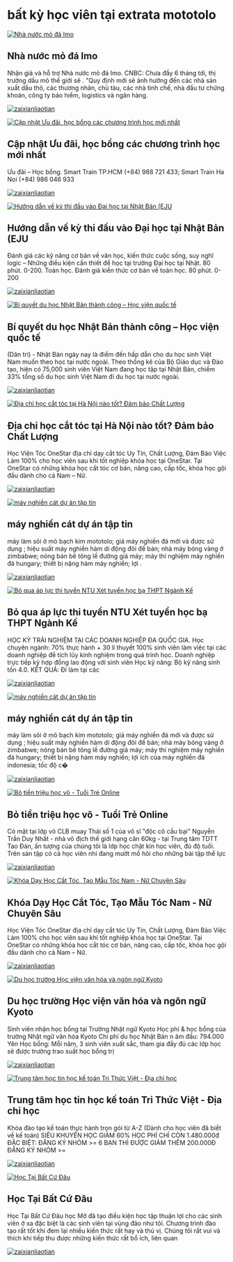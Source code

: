 # bất kỳ học viên tại extrata mototolo
<a href="https://mnn.zoosnet.net/LR/Chatpre.aspx?id=MNN94995150&p=https://topgrinding.com/" target="_blank">![Nhà nước mỏ đá Imo](https://github.com/technlg/images/blob/main/8.jpg)</a>
## Nhà nước mỏ đá Imo
Nhận giá và hỗ trợ Nhà nước mỏ đá Imo. CNBC: Chưa đầy 6 tháng tới, thị trường dầu mỏ thế giới sẽ . "Quy định mới sẽ ảnh hưởng đến các nhà sản xuất dầu thô, các thương nhân, chủ tàu, các nhà tinh chế, nhà đầu tư chứng khoán, công ty bảo hiểm, logistics và ngân hàng.
<a href="https://mnn.zoosnet.net/LR/Chatpre.aspx?id=MNN94995150&p=https://topgrinding.com/" target="_blank"><img src="https://github.com/technlg/images/raw/main/chat11.jpg" alt="zaixianliaotian"/></a><a href="//whatsapp.shibangsoft.com/WhatsApp.php" ><img src="https://github.com/technlg/images/raw/main/chat11.png" alt=""></a>
<a href="https://mnn.zoosnet.net/LR/Chatpre.aspx?id=MNN94995150&p=https://topgrinding.com/" target="_blank">![Cập nhật Ưu đãi, học bổng các chương trình học mới nhất ](https://github.com/technlg/images/blob/main/31.jpg)</a>
## Cập nhật Ưu đãi, học bổng các chương trình học mới nhất 
Ưu đãi – Học bổng. Smart Train TP.HCM (+84) 988 721 433; Smart Train Ha Noi (+84) 986 046 933
<a href="https://mnn.zoosnet.net/LR/Chatpre.aspx?id=MNN94995150&p=https://topgrinding.com/" target="_blank"><img src="https://github.com/technlg/images/raw/main/chat11.jpg" alt="zaixianliaotian"/></a><a href="//whatsapp.shibangsoft.com/WhatsApp.php" ><img src="https://github.com/technlg/images/raw/main/chat11.png" alt=""></a>
<a href="https://mnn.zoosnet.net/LR/Chatpre.aspx?id=MNN94995150&p=https://topgrinding.com/" target="_blank">![Hướng dẫn về kỳ thi đầu vào Đại học tại Nhật Bản (EJU ](https://github.com/technlg/images/blob/main/3.jpg)</a>
## Hướng dẫn về kỳ thi đầu vào Đại học tại Nhật Bản (EJU 
Đánh giá các kỹ năng cơ bản về văn học, kiến thức cuộc sống, suy nghĩ logic – Những điều kiện cần thiết để học tại trường Đại học tại Nhật. 80 phút. 0-200. Toán học. Đánh giá kiến thức cơ bản về toán học. 80 phút. 0-200
<a href="https://mnn.zoosnet.net/LR/Chatpre.aspx?id=MNN94995150&p=https://topgrinding.com/" target="_blank"><img src="https://github.com/technlg/images/raw/main/chat11.jpg" alt="zaixianliaotian"/></a><a href="//whatsapp.shibangsoft.com/WhatsApp.php" ><img src="https://github.com/technlg/images/raw/main/chat11.png" alt=""></a>
<a href="https://mnn.zoosnet.net/LR/Chatpre.aspx?id=MNN94995150&p=https://topgrinding.com/" target="_blank">![Bí quyết du học Nhật Bản thành công – Học viện quốc tế ](https://github.com/technlg/images/blob/main/55.jpg)</a>
## Bí quyết du học Nhật Bản thành công – Học viện quốc tế 
(Dân trí) - Nhật Bản ngày nay là điểm đến hấp dẫn cho du học sinh Việt Nam muốn theo học tại nước ngoài. Theo thống kê của Bộ Giáo dục và Đào tạo, hiện có 75,000 sinh viên Việt Nam đang học tập tại Nhật Bản, chiếm 33% tổng số du học sinh Việt Nam đi du học tại nước ngoài.
<a href="https://mnn.zoosnet.net/LR/Chatpre.aspx?id=MNN94995150&p=https://topgrinding.com/" target="_blank"><img src="https://github.com/technlg/images/raw/main/chat11.jpg" alt="zaixianliaotian"/></a><a href="//whatsapp.shibangsoft.com/WhatsApp.php" ><img src="https://github.com/technlg/images/raw/main/chat11.png" alt=""></a>
<a href="https://mnn.zoosnet.net/LR/Chatpre.aspx?id=MNN94995150&p=https://topgrinding.com/" target="_blank">![Địa chỉ học cắt tóc tại Hà Nội nào tốt? Đảm bảo Chất Lượng](https://github.com/technlg/images/blob/main/10.jpg)</a>
## Địa chỉ học cắt tóc tại Hà Nội nào tốt? Đảm bảo Chất Lượng
Học Viện Tóc OneStar địa chỉ dạy cắt tóc Uy Tín, Chất Lượng, Đảm Bảo Việc Làm 100% cho học viên sau khi tốt nghiệp khóa học tại OneStar. Tại OneStar có những khóa học cắt tóc cơ bản, nâng cao, cấp tốc, khóa học gội đầu dành cho cả Nam – Nữ.
<a href="https://mnn.zoosnet.net/LR/Chatpre.aspx?id=MNN94995150&p=https://topgrinding.com/" target="_blank"><img src="https://github.com/technlg/images/raw/main/chat11.jpg" alt="zaixianliaotian"/></a><a href="//whatsapp.shibangsoft.com/WhatsApp.php" ><img src="https://github.com/technlg/images/raw/main/chat11.png" alt=""></a>
<a href="https://mnn.zoosnet.net/LR/Chatpre.aspx?id=MNN94995150&p=https://topgrinding.com/" target="_blank">![máy nghiền cát dự án tập tin](https://github.com/technlg/images/blob/main/30.jpg)</a>
## máy nghiền cát dự án tập tin
máy làm sôi ở mỏ bạch kim mototolo; giá máy nghiền đá mới và được sử dụng ; hiệu suất máy nghiền hàm di động đôi để bán; nhà máy bóng vàng ở zimbabwe; nóng bán bê tông lề đường giá máy; máy thí nghiệm máy nghiền đá hungary; thiết bị nặng hàm máy nghiền; lợi .
<a href="https://mnn.zoosnet.net/LR/Chatpre.aspx?id=MNN94995150&p=https://topgrinding.com/" target="_blank"><img src="https://github.com/technlg/images/raw/main/chat11.jpg" alt="zaixianliaotian"/></a><a href="//whatsapp.shibangsoft.com/WhatsApp.php" ><img src="https://github.com/technlg/images/raw/main/chat11.png" alt=""></a>
<a href="https://mnn.zoosnet.net/LR/Chatpre.aspx?id=MNN94995150&p=https://topgrinding.com/" target="_blank">![Bỏ qua áp lực thi tuyển NTU Xét tuyển học bạ THPT Ngành Kế ](https://github.com/technlg/images/blob/main/16.jpg)</a>
## Bỏ qua áp lực thi tuyển NTU Xét tuyển học bạ THPT Ngành Kế 
HỌC KỲ TRẢI NGHIỆM TẠI CÁC DOANH NGHIỆP ĐA QUỐC GIA. Học chuyên ngành: 70% thực hành + 30 lí thuyết 100% sinh viên làm việc tại các doanh nghiệp để tích lũy kinh nghiệm trong quá trình học. Doanh nghiệp trực tiếp ký hợp đồng lao động với sinh viên Học kỹ năng: Bộ kỹ năng sinh tồn 4.0. KẾT QUẢ: Đi làm tại các 
<a href="https://mnn.zoosnet.net/LR/Chatpre.aspx?id=MNN94995150&p=https://topgrinding.com/" target="_blank"><img src="https://github.com/technlg/images/raw/main/chat11.jpg" alt="zaixianliaotian"/></a><a href="//whatsapp.shibangsoft.com/WhatsApp.php" ><img src="https://github.com/technlg/images/raw/main/chat11.png" alt=""></a>
<a href="https://mnn.zoosnet.net/LR/Chatpre.aspx?id=MNN94995150&p=https://topgrinding.com/" target="_blank">![máy nghiền cát dự án tập tin](https://github.com/technlg/images/blob/main/11.jpg)</a>
## máy nghiền cát dự án tập tin
máy làm sôi ở mỏ bạch kim mototolo; giá máy nghiền đá mới và được sử dụng ; hiệu suất máy nghiền hàm di động đôi để bán; nhà máy bóng vàng ở zimbabwe; nóng bán bê tông lề đường giá máy; máy thí nghiệm máy nghiền đá hungary; thiết bị nặng hàm máy nghiền; lợi ích của máy nghiền đá indonesia; tốc độ c�
<a href="https://mnn.zoosnet.net/LR/Chatpre.aspx?id=MNN94995150&p=https://topgrinding.com/" target="_blank"><img src="https://github.com/technlg/images/raw/main/chat11.jpg" alt="zaixianliaotian"/></a><a href="//whatsapp.shibangsoft.com/WhatsApp.php" ><img src="https://github.com/technlg/images/raw/main/chat11.png" alt=""></a>
<a href="https://mnn.zoosnet.net/LR/Chatpre.aspx?id=MNN94995150&p=https://topgrinding.com/" target="_blank">![Bỏ tiền triệu học võ - Tuổi Trẻ Online](https://github.com/technlg/images/blob/main/5.jpg)</a>
## Bỏ tiền triệu học võ - Tuổi Trẻ Online
Có mặt tại lớp võ CLB muay Thái số 1 của võ sĩ "độc cô cầu bại" Nguyễn Trần Duy Nhất - nhà vô địch thế giới hạng cân 60kg - tại Trung tâm TDTT Tao Đàn, ấn tượng của chúng tôi là lớp học chật kín học viên, đủ độ tuổi. Trên sàn tập có cả học viên nhí đang mướt mồ hôi cho những bài tập thể lực 
<a href="https://mnn.zoosnet.net/LR/Chatpre.aspx?id=MNN94995150&p=https://topgrinding.com/" target="_blank"><img src="https://github.com/technlg/images/raw/main/chat11.jpg" alt="zaixianliaotian"/></a><a href="//whatsapp.shibangsoft.com/WhatsApp.php" ><img src="https://github.com/technlg/images/raw/main/chat11.png" alt=""></a>
<a href="https://mnn.zoosnet.net/LR/Chatpre.aspx?id=MNN94995150&p=https://topgrinding.com/" target="_blank">![Khóa Dạy Học Cắt Tóc, Tạo Mẫu Tóc Nam - Nữ Chuyên Sâu](https://github.com/technlg/images/blob/main/19.jpg)</a>
## Khóa Dạy Học Cắt Tóc, Tạo Mẫu Tóc Nam - Nữ Chuyên Sâu
Học Viện Tóc OneStar địa chỉ dạy cắt tóc Uy Tín, Chất Lượng, Đảm Bảo Việc Làm 100% cho học viên sau khi tốt nghiệp khóa học tại OneStar. Tại OneStar có những khóa học cắt tóc cơ bản, nâng cao, cấp tốc, khóa học gội đầu dành cho cả Nam – Nữ.
<a href="https://mnn.zoosnet.net/LR/Chatpre.aspx?id=MNN94995150&p=https://topgrinding.com/" target="_blank"><img src="https://github.com/technlg/images/raw/main/chat11.jpg" alt="zaixianliaotian"/></a><a href="//whatsapp.shibangsoft.com/WhatsApp.php" ><img src="https://github.com/technlg/images/raw/main/chat11.png" alt=""></a>
<a href="https://mnn.zoosnet.net/LR/Chatpre.aspx?id=MNN94995150&p=https://topgrinding.com/" target="_blank">![Du học trường Học viện văn hóa và ngôn ngữ Kyoto](https://github.com/technlg/images/blob/main/16.jpg)</a>
## Du học trường Học viện văn hóa và ngôn ngữ Kyoto
Sinh viên nhận học bổng tại Trường Nhật ngữ Kyoto Học phí & học bổng của trường Nhật ngữ văn hóa Kyoto  Chi phí du học Nhật Bản n ăm đầu: 794.000 Yên  Học bổng: Mỗi năm, 3 sinh viên xuất sắc, tham gia đầy đủ các lớp học sẽ được trường trao suất học bổng trị 
<a href="https://mnn.zoosnet.net/LR/Chatpre.aspx?id=MNN94995150&p=https://topgrinding.com/" target="_blank"><img src="https://github.com/technlg/images/raw/main/chat11.jpg" alt="zaixianliaotian"/></a><a href="//whatsapp.shibangsoft.com/WhatsApp.php" ><img src="https://github.com/technlg/images/raw/main/chat11.png" alt=""></a>
<a href="https://mnn.zoosnet.net/LR/Chatpre.aspx?id=MNN94995150&p=https://topgrinding.com/" target="_blank">![Trung tâm học tin học kế toán Tri Thức Việt - Địa chỉ học ](https://github.com/technlg/images/blob/main/44.jpg)</a>
## Trung tâm học tin học kế toán Tri Thức Việt - Địa chỉ học 
Khóa đào tạo kế toán thực hành trọn gói từ A-Z (Dành cho học viên đã biết về kế toán) SIÊU KHUYẾN HỌC GIẢM 60% HỌC PHÍ CHỈ CÒN 1.480.000đ ĐẶC BIỆT: ĐĂNG KÝ NHÓM >= 6 BẠN THÌ ĐƯỢC GIẢM THÊM 200.000Đ ĐĂNG KÝ NHÓM >=
<a href="https://mnn.zoosnet.net/LR/Chatpre.aspx?id=MNN94995150&p=https://topgrinding.com/" target="_blank"><img src="https://github.com/technlg/images/raw/main/chat11.jpg" alt="zaixianliaotian"/></a><a href="//whatsapp.shibangsoft.com/WhatsApp.php" ><img src="https://github.com/technlg/images/raw/main/chat11.png" alt=""></a>
<a href="https://mnn.zoosnet.net/LR/Chatpre.aspx?id=MNN94995150&p=https://topgrinding.com/" target="_blank">![Học Tại Bất Cứ Đâu](https://github.com/technlg/images/blob/main/2.jpg)</a>
## Học Tại Bất Cứ Đâu
Học Tại Bất Cứ Đâu  học Mở đã tạo điều kiện học tập thuận lợi cho các sinh viên ở xa đặc biệt là các sinh viên tại vùng đảo như tôi. Chương trình đào tạo rất tốt khi đem lại nhiều kiến thức rất hay và thú vị. Chúng tôi rất vui và thích khi tiếp thu được những kiến thức rất bổ ích, liên quan 
<a href="https://mnn.zoosnet.net/LR/Chatpre.aspx?id=MNN94995150&p=https://topgrinding.com/" target="_blank"><img src="https://github.com/technlg/images/raw/main/chat11.jpg" alt="zaixianliaotian"/></a><a href="//whatsapp.shibangsoft.com/WhatsApp.php" ><img src="https://github.com/technlg/images/raw/main/chat11.png" alt=""></a>

